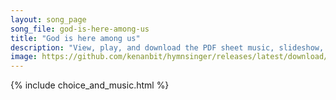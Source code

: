 ```yaml
---
layout: song_page
song_file: god-is-here-among-us
title: "God is here among us"
description: "View, play, and download the PDF sheet music, slideshow, and audio. Lyrics: God is here among us: come with adoration, fervent praise and expectation. God is here within us: known beyond believing, soul in silent awe receiving... english christian 4part chords"
image: https://github.com/kenanbit/hymnsinger/releases/latest/download/god-is-here-among-us-trad.png
---
```


{% include choice_and_music.html %}
